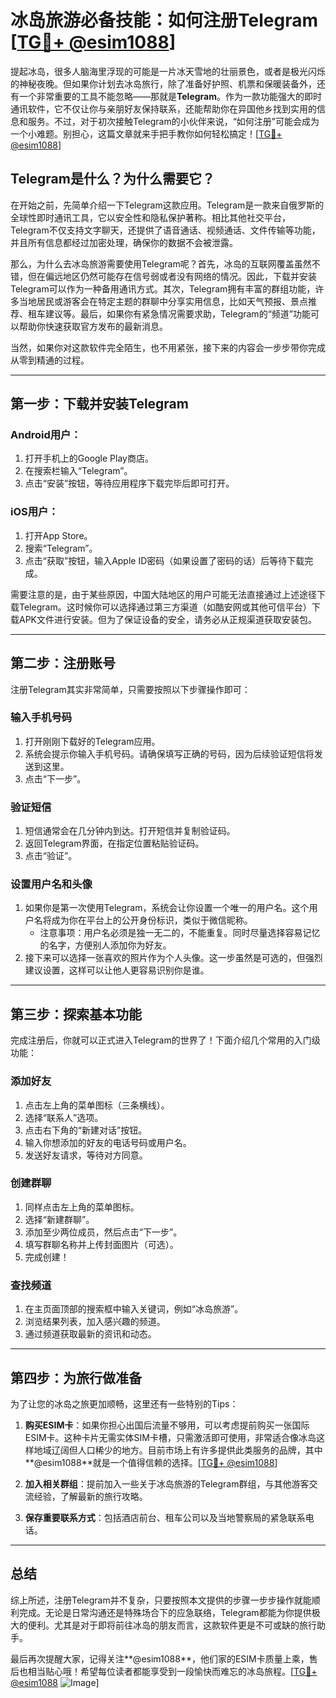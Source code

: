 # 冰岛旅游必备技能：如何注册Telegram [[TG💪+ @esim1088](https://t.me/s/esim1088)]

提起冰岛，很多人脑海里浮现的可能是一片冰天雪地的壮丽景色，或者是极光闪烁的神秘夜晚。但如果你计划去冰岛旅行，除了准备好护照、机票和保暖装备外，还有一个非常重要的工具不能忽略——那就是**Telegram**。作为一款功能强大的即时通讯软件，它不仅让你与亲朋好友保持联系，还能帮助你在异国他乡找到实用的信息和服务。不过，对于初次接触Telegram的小伙伴来说，“如何注册”可能会成为一个小难题。别担心，这篇文章就来手把手教你如何轻松搞定！[[TG💪+ @esim1088](https://t.me/s/esim1088)]

## Telegram是什么？为什么需要它？

在开始之前，先简单介绍一下Telegram这款应用。Telegram是一款来自俄罗斯的全球性即时通讯工具，它以安全性和隐私保护著称。相比其他社交平台，Telegram不仅支持文字聊天，还提供了语音通话、视频通话、文件传输等功能，并且所有信息都经过加密处理，确保你的数据不会被泄露。

那么，为什么去冰岛旅游需要使用Telegram呢？首先，冰岛的互联网覆盖虽然不错，但在偏远地区仍然可能存在信号弱或者没有网络的情况。因此，下载并安装Telegram可以作为一种备用通讯方式。其次，Telegram拥有丰富的群组功能，许多当地居民或游客会在特定主题的群聊中分享实用信息，比如天气预报、景点推荐、租车建议等。最后，如果你有紧急情况需要求助，Telegram的“频道”功能可以帮助你快速获取官方发布的最新消息。

当然，如果你对这款软件完全陌生，也不用紧张，接下来的内容会一步步带你完成从零到精通的过程。

---

## 第一步：下载并安装Telegram

### Android用户：
1. 打开手机上的Google Play商店。
2. 在搜索栏输入“Telegram”。
3. 点击“安装”按钮，等待应用程序下载完毕后即可打开。

### iOS用户：
1. 打开App Store。
2. 搜索“Telegram”。
3. 点击“获取”按钮，输入Apple ID密码（如果设置了密码的话）后等待下载完成。

需要注意的是，由于某些原因，中国大陆地区的用户可能无法直接通过上述途径下载Telegram。这时候你可以选择通过第三方渠道（如酷安网或其他可信平台）下载APK文件进行安装。但为了保证设备的安全，请务必从正规渠道获取安装包。

---

## 第二步：注册账号

注册Telegram其实非常简单，只需要按照以下步骤操作即可：

### 输入手机号码
1. 打开刚刚下载好的Telegram应用。
2. 系统会提示你输入手机号码。请确保填写正确的号码，因为后续验证短信将发送到这里。
3. 点击“下一步”。

### 验证短信
1. 短信通常会在几分钟内到达。打开短信并复制验证码。
2. 返回Telegram界面，在指定位置粘贴验证码。
3. 点击“验证”。

### 设置用户名和头像
1. 如果你是第一次使用Telegram，系统会让你设置一个唯一的用户名。这个用户名将成为你在平台上的公开身份标识，类似于微信昵称。
   - 注意事项：用户名必须是独一无二的，不能重复。同时尽量选择容易记忆的名字，方便别人添加你为好友。
2. 接下来可以选择一张喜欢的照片作为个人头像。这一步虽然是可选的，但强烈建议设置，这样可以让他人更容易识别你是谁。

---

## 第三步：探索基本功能

完成注册后，你就可以正式进入Telegram的世界了！下面介绍几个常用的入门级功能：

### 添加好友
1. 点击左上角的菜单图标（三条横线）。
2. 选择“联系人”选项。
3. 点击右下角的“新建对话”按钮。
4. 输入你想添加的好友的电话号码或用户名。
5. 发送好友请求，等待对方同意。

### 创建群聊
1. 同样点击左上角的菜单图标。
2. 选择“新建群聊”。
3. 添加至少两位成员，然后点击“下一步”。
4. 填写群聊名称并上传封面图片（可选）。
5. 完成创建！

### 查找频道
1. 在主页面顶部的搜索框中输入关键词，例如“冰岛旅游”。
2. 浏览结果列表，加入感兴趣的频道。
3. 通过频道获取最新的资讯和动态。

---

## 第四步：为旅行做准备

为了让您的冰岛之旅更加顺畅，这里还有一些特别的Tips：

1. **购买ESIM卡**：如果你担心出国后流量不够用，可以考虑提前购买一张国际ESIM卡。这种卡片无需实体SIM卡槽，只需激活即可使用，非常适合像冰岛这样地域辽阔但人口稀少的地方。目前市场上有许多提供此类服务的品牌，其中**@esim1088**就是一个值得信赖的选择。[[TG💪+ @esim1088](https://t.me/s/esim1088)]
   
2. **加入相关群组**：提前加入一些关于冰岛旅游的Telegram群组，与其他游客交流经验，了解最新的旅行攻略。

3. **保存重要联系方式**：包括酒店前台、租车公司以及当地警察局的紧急联系电话。

---

## 总结

综上所述，注册Telegram并不复杂，只要按照本文提供的步骤一步步操作就能顺利完成。无论是日常沟通还是特殊场合下的应急联络，Telegram都能为你提供极大的便利。尤其是对于即将前往冰岛的朋友而言，这款软件更是不可或缺的旅行助手。

最后再次提醒大家，记得关注**@esim1088**，他们家的ESIM卡质量上乘，售后也相当贴心哦！希望每位读者都能享受到一段愉快而难忘的冰岛旅程。[[TG💪+ @esim1088](https://t.me/s/esim1088) ![Image](https://i.postimg.cc/4NQfJmqS/Snipaste-2025-05-13-00-14-12.png)]